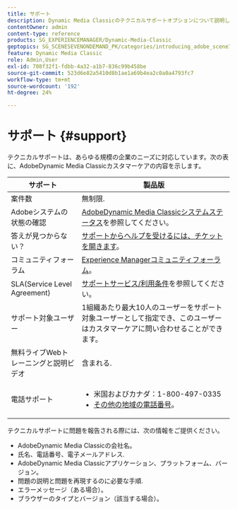 ```yaml
---
title: サポート
description: Dynamic Media Classicのテクニカルサポートオプションについて説明します。
contentOwner: admin
content-type: reference
products: SG_EXPERIENCEMANAGER/Dynamic-Media-Classic
geptopics: SG_SCENESEVENONDEMAND_PK/categories/introducing_adobe_scene7
feature: Dynamic Media Classic
role: Admin,User
exl-id: 708f32f1-fdbb-4a32-a1b7-836c99b458be
source-git-commit: 523d6e82a5410d8b1ae1a69b4ea2c0a0a4793fc7
workflow-type: tm+mt
source-wordcount: '192'
ht-degree: 24%

---
```


# サポート {#support}

テクニカルサポートは、あらゆる規模の企業のニーズに対応しています。次の表に、AdobeDynamic Media Classicカスタマーケアの内容を示します。

| サポート | 製品版 |
| --- | --- |
| 案件数 | 無制限. |
| Adobeシステムの状態の確認 | [AdobeDynamic Media Classicシステムステータス](https://status.adobe.com/products/1175)を参照してください。 |
| 答えが見つからない？ | [サポートからヘルプを受けるには、チケットを開きます](https://experienceleague.adobe.com/?support-solution=General#support)。 |
| コミュニティフォーラム | [Experience Managerコミュニティフォーラム](https://experienceleaguecommunities.adobe.com/t5/adobe-experience-manager/ct-p/adobe-experience-manager-community)。 |
| SLA(Service Level Agreement) | [サポートサービス/利用条件](https://helpx.adobe.com/support/programs/support-policies-terms-conditions.html)を参照してください。 |
| サポート対象ユーザー | 1組織あたり最大10人のユーザーをサポート対象ユーザーとして指定でき、このユーザーはカスタマーケアに問い合わせることができます。 |
| 無料ライブWebトレーニングと説明ビデオ | 含まれる. |
| 電話サポート | <ul><li>米国およびカナダ：1-800-497-0335 </li><li>[その他の地域の電話番号](https://helpx.adobe.com/contact/dma-external/DMACustomeCareRegionalPhoneNumbers.html)。 </li></ul> |

<!-- |Create a support case| [https://helpx.adobe.com/enterprise/admin-guide.html/enterprise/using/support-for-experience-cloud.ug.html](https://helpx.adobe.com/enterprise/admin-guide.html/enterprise/using/support-for-experience-cloud.ug.html) | -->

テクニカルサポートに問題を報告される際には、次の情報をご提供ください。

* AdobeDynamic Media Classicの会社名。
* 氏名、電話番号、電子メールアドレス.
* AdobeDynamic Media Classicアプリケーション、プラットフォーム、バージョン。
* 問題の説明と問題を再現するのに必要な手順.
* エラーメッセージ（ある場合）。
* ブラウザーのタイプとバージョン（該当する場合）。
